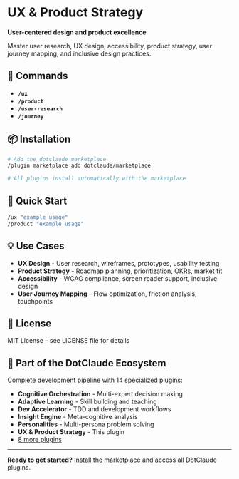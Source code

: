 # UX & Product Strategy

**User-centered design and product excellence**

Master user research, UX design, accessibility, product strategy, user journey mapping, and inclusive design practices.

## 🎯 Commands

- **`/ux`**
- **`/product`**
- **`/user-research`**
- **`/journey`**

## 📦 Installation

```bash
# Add the dotclaude marketplace
/plugin marketplace add dotclaude/marketplace

# All plugins install automatically with the marketplace
```

## 🚀 Quick Start

```bash
/ux "example usage"
/product "example usage"
```

## 💡 Use Cases

- **UX Design** - User research, wireframes, prototypes, usability testing
- **Product Strategy** - Roadmap planning, prioritization, OKRs, market fit
- **Accessibility** - WCAG compliance, screen reader support, inclusive design
- **User Journey Mapping** - Flow optimization, friction analysis, touchpoints

## 📄 License

MIT License - see LICENSE file for details

## 🌟 Part of the DotClaude Ecosystem

Complete development pipeline with 14 specialized plugins:
- **Cognitive Orchestration** - Multi-expert decision making
- **Adaptive Learning** - Skill building and teaching
- **Dev Accelerator** - TDD and development workflows
- **Insight Engine** - Meta-cognitive analysis
- **Personalities** - Multi-persona problem solving
- **UX & Product Strategy** - This plugin
- [8 more plugins](https://github.com/dotclaude/marketplace)

---

**Ready to get started?** Install the marketplace and access all DotClaude plugins.
